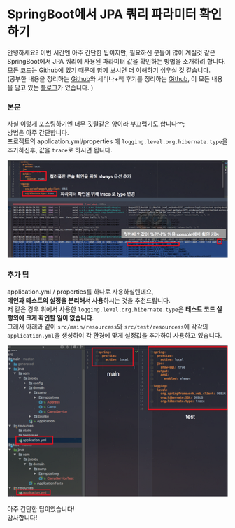 # SpringBoot에서 JPA 쿼리 파라미터 확인하기

안녕하세요? 이번 시간엔 아주 간단한 팁이지만, 필요하신 분들이 많이 계실것 같은 SpringBoot에서 JPA 쿼리에 사용된 파라미터 값을 확인하는 방법을 소개하려 합니다. 모든 코드는 [Github](https://github.com/jojoldu/blog-code/)에 있기 때문에 함께 보시면 더 이해하기 쉬우실 것 같습니다.  
(공부한 내용을 정리하는 [Github](https://github.com/jojoldu/blog-code)와 세미나+책 후기를 정리하는 [Github](https://github.com/jojoldu/review), 이 모든 내용을 담고 있는 [블로그](http://jojoldu.tistory.com/)가 있습니다. )<br/>

### 본문

사실 이렇게 포스팅하기엔 너무 깃털같은 양이라 부끄럽기도 합니다^^;  
방법은 아주 간단합니다.  
프로젝트의 application.yml/properties 에 ```logging.level.org.hibernate.type```을 추가하신후, 값을 ```trace```로 하시면 됩니다.  

![설정](./images/설정.png)

### 추가 팁

application.yml / properties를 하나로 사용하실텐데요,  
**메인과 테스트의 설정을 분리해서 사용**하시는 것을 추천드립니다.  
저 같은 경우 위에서 사용한 ```logging.level.org.hibernate.type```은 **테스트 코드 실행외에 크게 확인할 일이 없습니다**.  
그래서 아래와 같이 ```src/main/resourcess```와 ```src/test/resourcess```에 각각의 ```application.yml```을 생성하여 각 환경에 맞게 설정값을 추가하여 사용하고 있습니다.  

![분리](./images/분리.png)

아주 간단한 팁이였습니다!  
감사합니다!